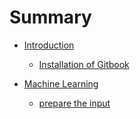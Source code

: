 # Summary

* [Introduction](README.md)
  - [Installation of Gitbook](installation.md)

* [Machine Learning]()
  - [prepare the input](Prepare_csv.md)
